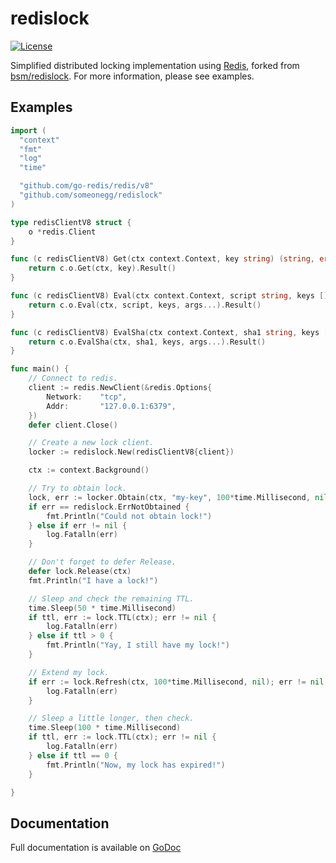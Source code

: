 # redislock

[![License](https://img.shields.io/badge/License-Apache%202.0-blue.svg)](https://opensource.org/licenses/Apache-2.0)

Simplified distributed locking implementation using [Redis](http://redis.io/topics/distlock), forked from [bsm/redislock](https://github.com/bsm/redislock).
For more information, please see examples.

## Examples

```go
import (
  "context"
  "fmt"
  "log"
  "time"

  "github.com/go-redis/redis/v8"
  "github.com/someonegg/redislock"
)

type redisClientV8 struct {
	o *redis.Client
}

func (c redisClientV8) Get(ctx context.Context, key string) (string, error) {
	return c.o.Get(ctx, key).Result()
}

func (c redisClientV8) Eval(ctx context.Context, script string, keys []string, args ...interface{}) (interface{}, error) {
	return c.o.Eval(ctx, script, keys, args...).Result()
}

func (c redisClientV8) EvalSha(ctx context.Context, sha1 string, keys []string, args ...interface{}) (interface{}, error) {
	return c.o.EvalSha(ctx, sha1, keys, args...).Result()
}

func main() {
	// Connect to redis.
	client := redis.NewClient(&redis.Options{
		Network:	"tcp",
		Addr:		"127.0.0.1:6379",
	})
	defer client.Close()

	// Create a new lock client.
	locker := redislock.New(redisClientV8{client})

	ctx := context.Background()

	// Try to obtain lock.
	lock, err := locker.Obtain(ctx, "my-key", 100*time.Millisecond, nil)
	if err == redislock.ErrNotObtained {
		fmt.Println("Could not obtain lock!")
	} else if err != nil {
		log.Fatalln(err)
	}

	// Don't forget to defer Release.
	defer lock.Release(ctx)
	fmt.Println("I have a lock!")

	// Sleep and check the remaining TTL.
	time.Sleep(50 * time.Millisecond)
	if ttl, err := lock.TTL(ctx); err != nil {
		log.Fatalln(err)
	} else if ttl > 0 {
		fmt.Println("Yay, I still have my lock!")
	}

	// Extend my lock.
	if err := lock.Refresh(ctx, 100*time.Millisecond, nil); err != nil {
		log.Fatalln(err)
	}

	// Sleep a little longer, then check.
	time.Sleep(100 * time.Millisecond)
	if ttl, err := lock.TTL(ctx); err != nil {
		log.Fatalln(err)
	} else if ttl == 0 {
		fmt.Println("Now, my lock has expired!")
	}

}
```

## Documentation

Full documentation is available on [GoDoc](http://godoc.org/github.com/someonegg/redislock)
